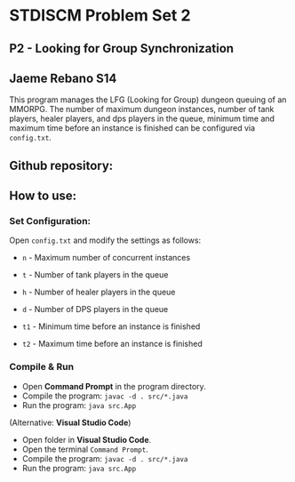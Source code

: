 # STDISCM Problem Set 2

## P2 - Looking for Group Synchronization

## Jaeme Rebano S14

This program manages the LFG (Looking for Group) dungeon queuing of an MMORPG. The number of maximum dungeon instances, number of tank players, healer players, and dps players in the queue, minimum time and maximum time before an instance is finished can be configured via `config.txt`.

## Github repository:

## **How to use:**

### **Set Configuration:**

Open `config.txt` and modify the settings as follows:

- `n` - Maximum number of concurrent instances

- `t` - Number of tank players in the queue

- `h` - Number of healer players in the queue

- `d` - Number of DPS players in the queue

- `t1` - Minimum time before an instance is finished

- `t2` - Maximum time before an instance is finished

### **Compile & Run**

- Open **Command Prompt** in the program directory.
- Compile the program:
  `javac -d . src/*.java`
- Run the program:
  `java src.App`

(Alternative: **Visual Studio Code**)

- Open folder in **Visual Studio Code**.
- Open the terminal `Command Prompt`.
- Compile the program:
  `javac -d . src/*.java`
- Run the program:
  `java src.App`
